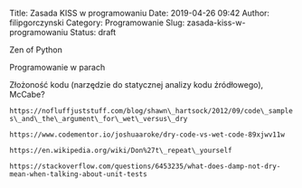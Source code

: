Title: Zasada KISS w programowaniu
Date: 2019-04-26 09:42
Author: filipgorczynski
Category: Programowanie
Slug: zasada-kiss-w-programowaniu
Status: draft

Zen of Python

Programowanie w parach

Złożoność kodu (narzędzie do statycznej analizy kodu źródłowego), McCabe?

`https://nofluffjuststuff.com/blog/shawn\_hartsock/2012/09/code\_samples\_and\_the\_argument\_for\_wet\_versus\_dry`

`https://www.codementor.io/joshuaaroke/dry-code-vs-wet-code-89xjwv11w`

`https://en.wikipedia.org/wiki/Don%27t\_repeat\_yourself`

`https://stackoverflow.com/questions/6453235/what-does-damp-not-dry-mean-when-talking-about-unit-tests`

 
